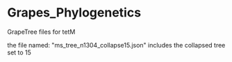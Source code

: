 # Grapes_Phylogenetics
GrapeTree files for tetM 


the file named: "ms_tree_n1304_collapse15.json" includes the collapsed tree set to 15

